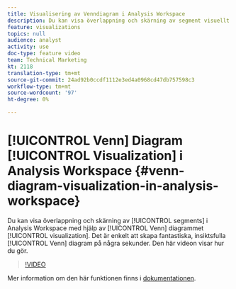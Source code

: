 ```yaml
---
title: Visualisering av Venndiagram i Analysis Workspace
description: Du kan visa överlappning och skärning av segment visuellt i Analysis Workspace med hjälp av Venndiagram. Det är enkelt att skapa fantastiska, insiktsfulla Venn-diagram på några sekunder. Den här videon visar hur du gör.
feature: visualizations
topics: null
audience: analyst
activity: use
doc-type: feature video
team: Technical Marketing
kt: 2118
translation-type: tm+mt
source-git-commit: 24ad92b0ccdf1112e3ed4a0968cd47db757598c3
workflow-type: tm+mt
source-wordcount: '97'
ht-degree: 0%

---
```



# [!UICONTROL Venn] Diagram [!UICONTROL Visualization] i Analysis Workspace {#venn-diagram-visualization-in-analysis-workspace}

Du kan visa överlappning och skärning av [!UICONTROL segments] i Analysis Workspace med hjälp av [!UICONTROL Venn] diagrammet [!UICONTROL visualization]. Det är enkelt att skapa fantastiska, insiktsfulla [!UICONTROL Venn] diagram på några sekunder. Den här videon visar hur du gör.

>[!VIDEO](https://video.tv.adobe.com/v/23987/?quality=12)

Mer information om den här funktionen finns i [dokumentationen](https://marketing.adobe.com/resources/help/en_US/analytics/analysis-workspace/venn.html).
